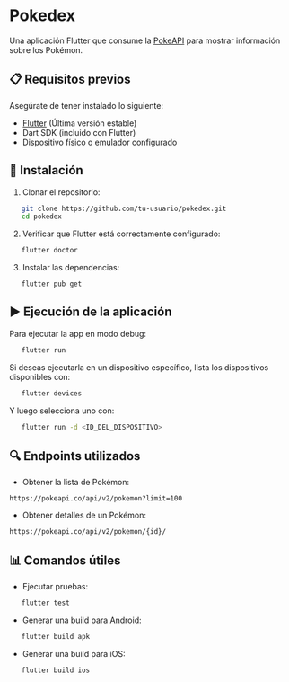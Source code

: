 # Pokedex

Una aplicación Flutter que consume la [PokeAPI](https://pokeapi.co/) para mostrar información sobre los Pokémon.

## 📋 Requisitos previos

Asegúrate de tener instalado lo siguiente:

- [Flutter](https://docs.flutter.dev/get-started/install) (Última versión estable)
- Dart SDK (incluido con Flutter)
- Dispositivo físico o emulador configurado

## 🚀 Instalación

1. Clonar el repositorio:

```bash
   git clone https://github.com/tu-usuario/pokedex.git
   cd pokedex
```

2. Verificar que Flutter está correctamente configurado:

```bash
   flutter doctor
```

3. Instalar las dependencias:

```bash
   flutter pub get
```

## ▶️ Ejecución de la aplicación

Para ejecutar la app en modo debug:

```bash
   flutter run
```

Si deseas ejecutarla en un dispositivo específico, lista los dispositivos disponibles con:

```bash
   flutter devices
```

Y luego selecciona uno con:

```bash
   flutter run -d <ID_DEL_DISPOSITIVO>
```

## 🔍 Endpoints utilizados

- Obtener la lista de Pokémon:

```
https://pokeapi.co/api/v2/pokemon?limit=100
```

- Obtener detalles de un Pokémon:

```
https://pokeapi.co/api/v2/pokemon/{id}/
```

## 📊 Comandos útiles

- Ejecutar pruebas:

```bash
   flutter test
```

- Generar una build para Android:

```bash
   flutter build apk
```

- Generar una build para iOS:

```bash
   flutter build ios
```

